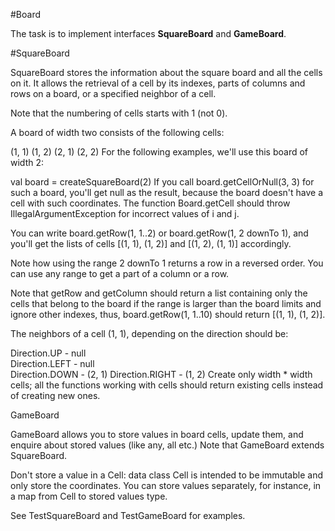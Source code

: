 #Board

The task is to implement interfaces __SquareBoard__ and __GameBoard__.

#SquareBoard

SquareBoard stores the information about the square board and all the cells on it. It allows the retrieval of a cell by its indexes, parts of columns and rows on a board, or a specified neighbor of a cell.

Note that the numbering of cells starts with 1 (not 0).

A board of width two consists of the following cells:

(1, 1) (1, 2)
(2, 1) (2, 2)
For the following examples, we'll use this board of width 2:

val board = createSquareBoard(2)
If you call board.getCellOrNull(3, 3) for such a board, you'll get null as the result, because the board doesn't have a cell with such coordinates. The function Board.getCell should throw IllegalArgumentException for incorrect values of i and j.

You can write board.getRow(1, 1..2) or board.getRow(1, 2 downTo 1), and you'll get the lists of cells [(1, 1), (1, 2)] and [(1, 2), (1, 1)] accordingly.

Note how using the range 2 downTo 1 returns a row in a reversed order. You can use any range to get a part of a column or a row.

Note that getRow and getColumn should return a list containing only the cells that belong to the board if the range is larger than the board limits and ignore other indexes, thus, board.getRow(1, 1..10) should return [(1, 1), (1, 2)].

The neighbors of a cell (1, 1), depending on the direction should be:

Direction.UP - null     
Direction.LEFT - null     
Direction.DOWN - (2, 1) 
Direction.RIGHT - (1, 2)
Create only width * width cells; all the functions working with cells should return existing cells instead of creating new ones.

GameBoard

GameBoard allows you to store values in board cells, update them, and enquire about stored values (like any, all etc.) Note that GameBoard extends SquareBoard.

Don't store a value in a Cell: data class Cell is intended to be immutable and only store the coordinates. You can store values separately, for instance, in a map from Cell to stored values type.

See TestSquareBoard and TestGameBoard for examples.